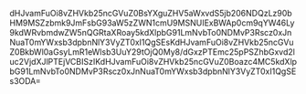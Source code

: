 dHJvamFuOi8vZHVkb25ncGVuZ0BsYXguZHV5aWxvdS5jb206NDQzLz90bHM9MSZzbmk9JmFsbG93aW5zZWN1cmU9MSNUIExBWAp0cm9qYW46Ly9kdWRvbmdwZW5nQGRtaXRoay5kdXlpbG91LmNvbTo0NDMvP3Rscz0xJnNuaT0mYWxsb3dpbnNlY3VyZT0xI1QgSEsKdHJvamFuOi8vZHVkb25ncGVuZ0BkbWl0aGsyLmR1eWlsb3UuY29tOjQ0My8/dGxzPTEmc25pPSZhbGxvd2luc2VjdXJlPTEjVCBISzIKdHJvamFuOi8vZHVkb25ncGVuZ0Boazc4MC5kdXlpbG91LmNvbTo0NDMvP3Rscz0xJnNuaT0mYWxsb3dpbnNlY3VyZT0xI1QgSEs3ODA=
